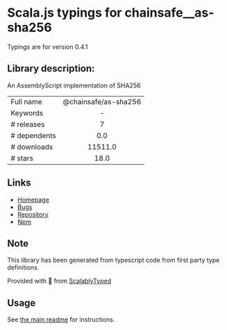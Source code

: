 
# Scala.js typings for chainsafe__as-sha256

Typings are for version 0.4.1

## Library description:
An AssemblyScript implementation of SHA256

|                    |                 |
| ------------------ | :-------------: |
| Full name          | @chainsafe/as-sha256 |
| Keywords           | - |
| # releases         | 7 |
| # dependents       | 0.0 |
| # downloads        | 11511.0 |
| # stars            | 18.0 |

## Links
- [Homepage](https://github.com/ChainSafe/as-sha256#readme)
- [Bugs](https://github.com/ChainSafe/as-sha256/issues)
- [Repository](https://github.com/chainsafe/as-sha256)
- [Npm](https://www.npmjs.com/package/%40chainsafe%2Fas-sha256)
    


## Note
This library has been generated from typescript code from first party type definitions.

Provided with :purple_heart: from [ScalablyTyped](https://github.com/oyvindberg/ScalablyTyped)

## Usage
See [the main readme](../../readme.md) for instructions.


